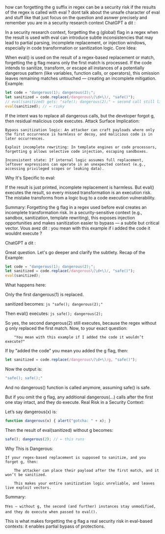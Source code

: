 how can forgetting the g suffix in regex can be a security risk if the results of the regex is called with eval ? dont talk about the unsafe character of eval and stuff like that just focus on the question and asnwer precisely and remember you are in a security research context
ChatGPT a dit :

In a security research context, forgetting the g (global) flag in a regex when the result is used with eval can introduce subtle inconsistencies that may lead to partial parsing, incomplete replacement, or injection windows, especially in code transformation or sanitization logic.
Core Idea:

When eval() is used on the result of a regex-based replacement or match, forgetting the g flag means only the first match is processed. If the code intends to sanitize, transform, or escape all instances of a potentially dangerous pattern (like variables, function calls, or operators), this omission leaves remaining matches untouched — creating an incomplete mitigation.
Example:
```js
let code = "dangerous(1); dangerous(2);";
let sanitized = code.replace(/dangerous\(\d+\)/, "safe()");
// eval(sanitized) gets: "safe(); dangerous(2);" ← second call still live
eval(sanitized); // ← risky
```
If the intent was to replace all dangerous calls, but the developer forgot g, then residual malicious code executes.
Attack Surface Implication:

    Bypass sanitization logic: An attacker can craft payloads where only the first occurrence is harmless or decoy, and malicious code is in later occurrences.

    Exploit incomplete rewriting: In template engines or code processors, forgetting g allows selective code injection, escaping sandboxes.

    Inconsistent state: If internal logic assumes full replacement, leftover expressions can operate in an unexpected context (e.g., accessing privileged scopes or leaking data).

Why It's Specific to eval:

If the result is just printed, incomplete replacement is harmless. But eval() executes the result, so every missed transformation is an execution risk. The mistake transforms from a logic bug to a code execution vulnerability.

Summary:
Forgetting the g flag in a regex used before eval creates an incomplete transformation risk. In a security-sensitive context (e.g., sandbox, sanitization, template rewriting), this exposes injection opportunities and makes sanitization easier to bypass — a subtle but critical vector.
Vous avez dit :
you mean with this example if i added the code it wouldnt execute ?

ChatGPT a dit :

Great question. Let's go deeper and clarify the subtlety.
Recap of the Example:
```js
let code = "dangerous(1); dangerous(2);";
let sanitized = code.replace(/dangerous\(\d+\)/, "safe()");
eval(sanitized);
```

What happens here:

Only the first dangerous(1) is replaced.

sanitized becomes:
```js "safe(); dangerous(2);" ```

Then eval() executes:
```js safe(); dangerous(2); ```

So yes, the second dangerous(2) still executes, because the regex without g only replaced the first match.
Now, to your exact question:
```
    "You mean with this example if I added the code it wouldn’t execute?"
```
If by "added the code" you mean you added the g flag, then:
```js
let sanitized = code.replace(/dangerous\(\d+\)/g, "safe()");
```
Now the output is:
```js
"safe(); safe();"
```
And no dangerous() function is called anymore, assuming safe() is safe.

But if you omit the g flag, any additional dangerous(...) calls after the first one stay intact, and they do execute.
Real Risk in a Security Context:

Let’s say dangerous(x) is:
```js
function dangerous(x) { alert("gotcha: " + x); }
```
Then the result of eval(sanitized) without g becomes:
```js
safe(); dangerous(2); // ← this runs
```
Why This is Dangerous:

    If your regex-based replacement is supposed to sanitize, and you forget g, then:

        The attacker can place their payload after the first match, and it won’t be sanitized.

        This makes your entire sanitization logic unreliable, and leaves live exploit vectors.

Summary:

    ❗Yes — without g, the second (and further) instances stay unmodified, and they do execute when passed to eval().

This is what makes forgetting the g flag a real security risk in eval-based contexts: it enables partial bypass of protections.
